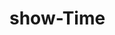 # show-Time
<script> // Function to display the time function showTime() { const date = new Date(); // Create a new Date object to get the current date and time let hours = date.getHours(); // Get the current hours let minutes = date.getMinutes(); // Get the current minutes let seconds = date.getSeconds(); // Get the current seconds // Format the time (add leading zero if the value is less than 10) hours = hours < 10 ? '0' + hours : hours; // If hours < 10, add a leading zero minutes = minutes < 10 ? '0' + minutes : minutes; // If minutes < 10, add a leading zero seconds = seconds < 10 ? '0' + seconds : seconds; // If seconds < 10, add a leading zero // Display the time on the page document.getElementById('clock').innerHTML = hours + ':' + minutes + ':' + seconds; // Call the showTime function again after 1 second (1000 ms) to update the time setTimeout(showTime, 1000); } // Start the function showTime(); </script>